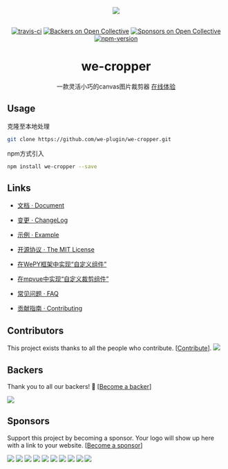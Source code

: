 <div align="center">
  <a><img src="https://user-images.githubusercontent.com/16918885/36141718-c95db0b6-10e0-11e8-8936-72b7b03d04bb.png" /></a>
<br>
<br>

[![travis-ci](https://travis-ci.org/we-plugin/we-cropper.svg?branch=master)](https://www.travis-ci.org/we-plugin/we-cropper)
[![Backers on Open Collective](https://opencollective.com/we-cropper/backers/badge.svg)](#backers) [![Sponsors on Open Collective](https://opencollective.com/we-cropper/sponsors/badge.svg)](#sponsors) [![npm-version](https://img.shields.io/npm/v/we-cropper.svg)](https://www.npmjs.com/package/we-cropper)
<h1>we-cropper</h1>
<p>一款灵活小巧的canvas图片裁剪器 <a href="https://unpkg.com/we-cropper@1.2.0/docs/assets/online.jpg">在线体验</a></p>
</div>

## Usage

克隆至本地处理

```bash
git clone https://github.com/we-plugin/we-cropper.git
```
npm方式引入

```bash
npm install we-cropper --save
```

## Links

- [文档 · Document](https://we-plugin.github.io/we-cropper/#/)

- [变更 · ChangeLog](https://we-plugin.github.io/we-cropper/#/changelog)

- [示例 · Example](https://github.com/we-plugin/we-cropper/tree/master/example)

- [开源协议 · The MIT License](http://opensource.org/licenses/MIT)

- [在WePY框架中实现“自定义组件”](https://github.com/we-plugin/we-cropper/wiki/%E5%9C%A8WePY%E4%B8%AD%E5%AE%9E%E7%8E%B0%E2%80%9C%E8%87%AA%E5%AE%9A%E4%B9%89%E8%A3%81%E5%89%AA%E7%BB%84%E4%BB%B6%E2%80%9D)

- [在mpvue中实现“自定义裁剪组件”](https://github.com/we-plugin/we-cropper/tree/master/packages/mpvue-cropper)

- [常见问题 · FAQ](https://github.com/we-plugin/we-cropper/wiki/FAQ)

- [贡献指南 · Contributing](https://github.com/we-plugin/we-cropper/blob/master/CONTRIBUTING.md)

## Contributors

This project exists thanks to all the people who contribute. [[Contribute](CONTRIBUTING.md)].
<a href="https://github.com/we-plugin/we-cropper/graphs/contributors"><img src="https://opencollective.com/we-cropper/contributors.svg?width=890&button=false" /></a>


## Backers

Thank you to all our backers! 🙏 [[Become a backer](https://opencollective.com/we-cropper#backer)]

<a href="https://opencollective.com/we-cropper#backers" target="_blank"><img src="https://opencollective.com/we-cropper/backers.svg?width=890"></a>


## Sponsors

Support this project by becoming a sponsor. Your logo will show up here with a link to your website. [[Become a sponsor](https://opencollective.com/we-cropper#sponsor)]

<a href="https://opencollective.com/we-cropper/sponsor/0/website" target="_blank"><img src="https://opencollective.com/we-cropper/sponsor/0/avatar.svg"></a>
<a href="https://opencollective.com/we-cropper/sponsor/1/website" target="_blank"><img src="https://opencollective.com/we-cropper/sponsor/1/avatar.svg"></a>
<a href="https://opencollective.com/we-cropper/sponsor/2/website" target="_blank"><img src="https://opencollective.com/we-cropper/sponsor/2/avatar.svg"></a>
<a href="https://opencollective.com/we-cropper/sponsor/3/website" target="_blank"><img src="https://opencollective.com/we-cropper/sponsor/3/avatar.svg"></a>
<a href="https://opencollective.com/we-cropper/sponsor/4/website" target="_blank"><img src="https://opencollective.com/we-cropper/sponsor/4/avatar.svg"></a>
<a href="https://opencollective.com/we-cropper/sponsor/5/website" target="_blank"><img src="https://opencollective.com/we-cropper/sponsor/5/avatar.svg"></a>
<a href="https://opencollective.com/we-cropper/sponsor/6/website" target="_blank"><img src="https://opencollective.com/we-cropper/sponsor/6/avatar.svg"></a>
<a href="https://opencollective.com/we-cropper/sponsor/7/website" target="_blank"><img src="https://opencollective.com/we-cropper/sponsor/7/avatar.svg"></a>
<a href="https://opencollective.com/we-cropper/sponsor/8/website" target="_blank"><img src="https://opencollective.com/we-cropper/sponsor/8/avatar.svg"></a>
<a href="https://opencollective.com/we-cropper/sponsor/9/website" target="_blank"><img src="https://opencollective.com/we-cropper/sponsor/9/avatar.svg"></a>


